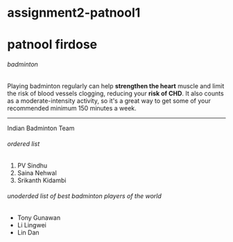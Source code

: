 # assignment2-patnool1
# patnool firdose
###### badminton
Playing badminton regularly can help **strengthen the heart** muscle and limit the risk of blood vessels clogging, reducing your **risk of CHD**. It also counts as a moderate-intensity activity, so it's a great way to get some of your recommended minimum 150 minutes a week.

---
Indian Badminton Team

###### ordered list
1. PV Sindhu
2. Saina Nehwal
3. Srikanth Kidambi
###### unoderded list of best badminton players of the world
* Tony Gunawan
* Li Lingwei
*  Lin Dan
